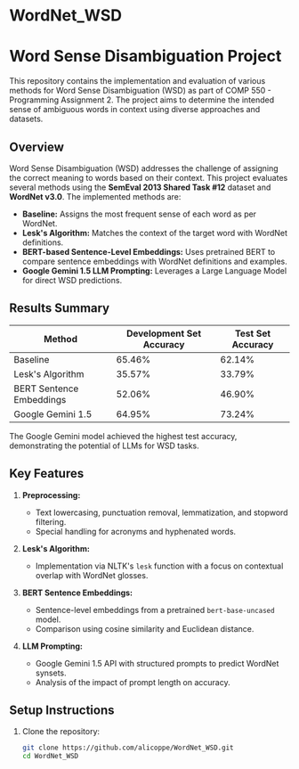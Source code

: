 # WordNet_WSD

# Word Sense Disambiguation Project

This repository contains the implementation and evaluation of various methods for Word Sense Disambiguation (WSD) as part of COMP 550 - Programming Assignment 2. The project aims to determine the intended sense of ambiguous words in context using diverse approaches and datasets.

## Overview

Word Sense Disambiguation (WSD) addresses the challenge of assigning the correct meaning to words based on their context. This project evaluates several methods using the **SemEval 2013 Shared Task #12** dataset and **WordNet v3.0**. The implemented methods are:

- **Baseline:** Assigns the most frequent sense of each word as per WordNet.
- **Lesk's Algorithm:** Matches the context of the target word with WordNet definitions.
- **BERT-based Sentence-Level Embeddings:** Uses pretrained BERT to compare sentence embeddings with WordNet definitions and examples.
- **Google Gemini 1.5 LLM Prompting:** Leverages a Large Language Model for direct WSD predictions.

## Results Summary

| Method                     | Development Set Accuracy | Test Set Accuracy |
|----------------------------|--------------------------|--------------------|
| Baseline                  | 65.46%                  | 62.14%            |
| Lesk's Algorithm          | 35.57%                  | 33.79%            |
| BERT Sentence Embeddings  | 52.06%                  | 46.90%            |
| Google Gemini 1.5         | 64.95%                  | 73.24%            |

The Google Gemini model achieved the highest test accuracy, demonstrating the potential of LLMs for WSD tasks.

## Key Features

1. **Preprocessing:**
   - Text lowercasing, punctuation removal, lemmatization, and stopword filtering.
   - Special handling for acronyms and hyphenated words.

2. **Lesk's Algorithm:**
   - Implementation via NLTK's `lesk` function with a focus on contextual overlap with WordNet glosses.

3. **BERT Sentence Embeddings:**
   - Sentence-level embeddings from a pretrained `bert-base-uncased` model.
   - Comparison using cosine similarity and Euclidean distance.

4. **LLM Prompting:**
   - Google Gemini 1.5 API with structured prompts to predict WordNet synsets.
   - Analysis of the impact of prompt length on accuracy.

## Setup Instructions

1. Clone the repository:
   ```bash
   git clone https://github.com/alicoppe/WordNet_WSD.git
   cd WordNet_WSD
